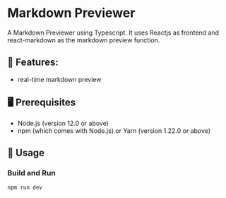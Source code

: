 # Markdown Previewer
A Markdown Previewer using Typescript. It uses Reactjs as frontend and react-markdown as the markdown preview function.

## 🎯 Features:  
- real-time markdown preview

## 🖥 Prerequisites
- Node.js (version 12.0 or above)
- npm (which comes with Node.js) or Yarn (version 1.22.0 or above)

## 🔧 Usage
### Build and Run
```
npm run dev
```
